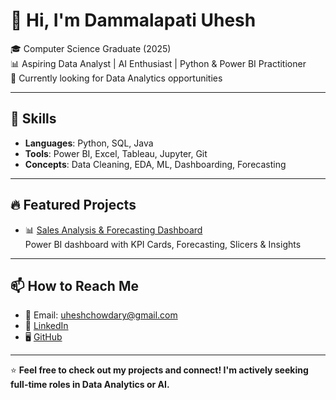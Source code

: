 # 👋 Hi, I'm Dammalapati Uhesh

🎓 Computer Science Graduate (2025)  
📊 Aspiring Data Analyst | AI Enthusiast | Python & Power BI Practitioner  
💼 Currently looking for Data Analytics opportunities

---

## 🚀 Skills
- **Languages**: Python, SQL, Java
- **Tools**: Power BI, Excel, Tableau, Jupyter, Git
- **Concepts**: Data Cleaning, EDA, ML, Dashboarding, Forecasting

---

## 🔥 Featured Projects

- 📊 [Sales Analysis & Forecasting Dashboard](https://github.com/uheshdammalapati/Sales-Analysis-Dashboard)  
  Power BI dashboard with KPI Cards, Forecasting, Slicers & Insights

---

## 📫 How to Reach Me
- 📧 Email: uheshchowdary@gmail.com  
- 💼 [LinkedIn](https://www.linkedin.com/in/uheshdammalapati)  
- 🖥️ [GitHub](https://github.com/uheshdammalapati)

---

⭐️ **Feel free to check out my projects and connect! I'm actively seeking full-time roles in Data Analytics or AI.**
